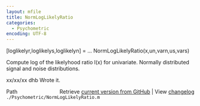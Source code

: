 ```yaml
---
layout: mfile
title: NormLogLikelyRatio
categories:
  - Psychometric
encoding: UTF-8
---
```


\[loglikelyr,loglikelys,loglikelyn\] = ...
  NormLogLikelyRatio\(x,un,varn,us,vars\)

Compute log of the likelyhood ratio l\(x\) for univariate.
Normally distributed signal and noise distributions.

xx/xx/xx  dhb  Wrote it.


<div class="code_header" style="text-align:right;">
  <span style="float:left;">Path&nbsp;&nbsp;</span> <span class="counter">Retrieve <a href=
  "https://raw.github.com/Psychtoolbox-3/Psychtoolbox-3/beta/./Psychometric/NormLogLikelyRatio.m">current version from GitHub</a> | View <a href=
  "https://github.com/Psychtoolbox-3/Psychtoolbox-3/commits/beta/./Psychometric/NormLogLikelyRatio.m">changelog</a></span>
</div>
<div class="code">
  <code>./Psychometric/NormLogLikelyRatio.m</code>
</div>
